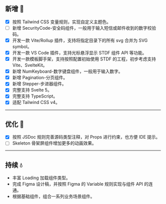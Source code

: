 ## 新增 💪

- [x] 按照 Tailwind CSS 变量规则，实现自定义主题色。
- [ ] 新增 SecurityCode-安全码组件，一般用于输入短信或邮件收到的数字校验码。
- [x] 开发一款 Vite/Rollup 插件，支持将指定目录下的所有 svg 合并为 SVG symbol。
- [x] 开发一款 VS Code 插件，支持光标悬浮显示 STDF 组件 API 等功能。
- [x] 开发一款模板脚手架，支持按照配置初始使用 STDF 的工程，初步考虑支持 Vite、SvelteKit。
- [x] 新增 NumKeyboard-数字键盘组件，一般用于输入数字。
- [x] 新增 Pagination-分页组件。
- [x] 新增 Stepper-步进器组件。
- [x] 完整支持 Svelte 5。
- [x] 完整支持 TypeScript。
- [x] 适配 Tailwind CSS v4。

---

## 优化 👏

- [x] 按照 JSDoc 规则完善源码类型注释，对 Props 进行约束，也方便 IDE 提示。
- [ ] Skeleton 骨架屏组件增加更多的动画效果。

---

## 持续 💧

- 丰富 Loading 加载组件类型。
- 完成 Figma 设计稿，并按照 Figma 的 Variable 规则实现与组件 API 的连通。
- 根据基础组件，组合一系列业务场景组件。
